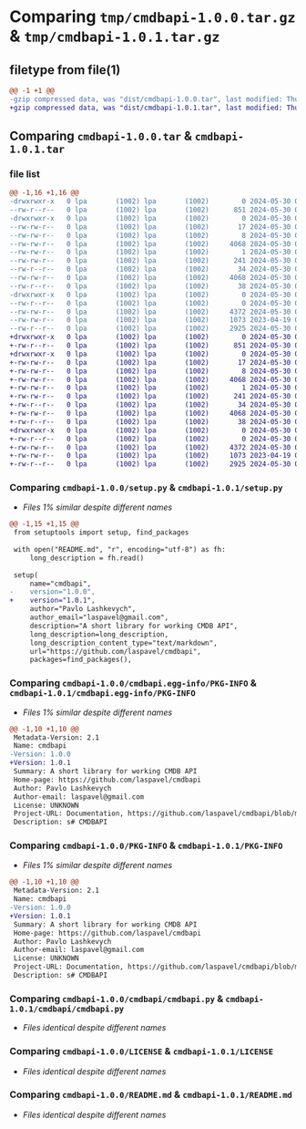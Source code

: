 # Comparing `tmp/cmdbapi-1.0.0.tar.gz` & `tmp/cmdbapi-1.0.1.tar.gz`

## filetype from file(1)

```diff
@@ -1 +1 @@
-gzip compressed data, was "dist/cmdbapi-1.0.0.tar", last modified: Thu May 30 07:52:05 2024, max compression
+gzip compressed data, was "dist/cmdbapi-1.0.1.tar", last modified: Thu May 30 07:55:16 2024, max compression
```

## Comparing `cmdbapi-1.0.0.tar` & `cmdbapi-1.0.1.tar`

### file list

```diff
@@ -1,16 +1,16 @@
-drwxrwxr-x   0 lpa       (1002) lpa       (1002)        0 2024-05-30 07:52:05.000000 cmdbapi-1.0.0/
--rw-r--r--   0 lpa       (1002) lpa       (1002)      851 2024-05-30 07:22:37.000000 cmdbapi-1.0.0/setup.py
-drwxrwxr-x   0 lpa       (1002) lpa       (1002)        0 2024-05-30 07:52:05.000000 cmdbapi-1.0.0/cmdbapi.egg-info/
--rw-rw-r--   0 lpa       (1002) lpa       (1002)       17 2024-05-30 07:52:05.000000 cmdbapi-1.0.0/cmdbapi.egg-info/requires.txt
--rw-rw-r--   0 lpa       (1002) lpa       (1002)        8 2024-05-30 07:52:05.000000 cmdbapi-1.0.0/cmdbapi.egg-info/top_level.txt
--rw-rw-r--   0 lpa       (1002) lpa       (1002)     4068 2024-05-30 07:52:05.000000 cmdbapi-1.0.0/cmdbapi.egg-info/PKG-INFO
--rw-rw-r--   0 lpa       (1002) lpa       (1002)        1 2024-05-30 07:52:05.000000 cmdbapi-1.0.0/cmdbapi.egg-info/dependency_links.txt
--rw-rw-r--   0 lpa       (1002) lpa       (1002)      241 2024-05-30 07:52:05.000000 cmdbapi-1.0.0/cmdbapi.egg-info/SOURCES.txt
--rw-r--r--   0 lpa       (1002) lpa       (1002)       34 2024-05-30 05:16:34.000000 cmdbapi-1.0.0/MANIFEST.in
--rw-rw-r--   0 lpa       (1002) lpa       (1002)     4068 2024-05-30 07:52:05.000000 cmdbapi-1.0.0/PKG-INFO
--rw-r--r--   0 lpa       (1002) lpa       (1002)       38 2024-05-30 07:52:05.000000 cmdbapi-1.0.0/setup.cfg
-drwxrwxr-x   0 lpa       (1002) lpa       (1002)        0 2024-05-30 07:52:05.000000 cmdbapi-1.0.0/cmdbapi/
--rw-r--r--   0 lpa       (1002) lpa       (1002)        0 2024-05-30 05:14:59.000000 cmdbapi-1.0.0/cmdbapi/__init__.py
--rw-rw-r--   0 lpa       (1002) lpa       (1002)     4372 2024-05-30 06:48:01.000000 cmdbapi-1.0.0/cmdbapi/cmdbapi.py
--rw-rw-r--   0 lpa       (1002) lpa       (1002)     1073 2023-04-19 08:30:31.000000 cmdbapi-1.0.0/LICENSE
--rw-r--r--   0 lpa       (1002) lpa       (1002)     2925 2024-05-30 07:21:08.000000 cmdbapi-1.0.0/README.md
+drwxrwxr-x   0 lpa       (1002) lpa       (1002)        0 2024-05-30 07:55:16.000000 cmdbapi-1.0.1/
+-rw-r--r--   0 lpa       (1002) lpa       (1002)      851 2024-05-30 07:54:17.000000 cmdbapi-1.0.1/setup.py
+drwxrwxr-x   0 lpa       (1002) lpa       (1002)        0 2024-05-30 07:55:16.000000 cmdbapi-1.0.1/cmdbapi.egg-info/
+-rw-rw-r--   0 lpa       (1002) lpa       (1002)       17 2024-05-30 07:55:16.000000 cmdbapi-1.0.1/cmdbapi.egg-info/requires.txt
+-rw-rw-r--   0 lpa       (1002) lpa       (1002)        8 2024-05-30 07:55:16.000000 cmdbapi-1.0.1/cmdbapi.egg-info/top_level.txt
+-rw-rw-r--   0 lpa       (1002) lpa       (1002)     4068 2024-05-30 07:55:16.000000 cmdbapi-1.0.1/cmdbapi.egg-info/PKG-INFO
+-rw-rw-r--   0 lpa       (1002) lpa       (1002)        1 2024-05-30 07:55:16.000000 cmdbapi-1.0.1/cmdbapi.egg-info/dependency_links.txt
+-rw-rw-r--   0 lpa       (1002) lpa       (1002)      241 2024-05-30 07:55:16.000000 cmdbapi-1.0.1/cmdbapi.egg-info/SOURCES.txt
+-rw-r--r--   0 lpa       (1002) lpa       (1002)       34 2024-05-30 05:16:34.000000 cmdbapi-1.0.1/MANIFEST.in
+-rw-rw-r--   0 lpa       (1002) lpa       (1002)     4068 2024-05-30 07:55:16.000000 cmdbapi-1.0.1/PKG-INFO
+-rw-r--r--   0 lpa       (1002) lpa       (1002)       38 2024-05-30 07:55:16.000000 cmdbapi-1.0.1/setup.cfg
+drwxrwxr-x   0 lpa       (1002) lpa       (1002)        0 2024-05-30 07:55:16.000000 cmdbapi-1.0.1/cmdbapi/
+-rw-r--r--   0 lpa       (1002) lpa       (1002)        0 2024-05-30 05:14:59.000000 cmdbapi-1.0.1/cmdbapi/__init__.py
+-rw-rw-r--   0 lpa       (1002) lpa       (1002)     4372 2024-05-30 06:48:01.000000 cmdbapi-1.0.1/cmdbapi/cmdbapi.py
+-rw-rw-r--   0 lpa       (1002) lpa       (1002)     1073 2023-04-19 08:30:31.000000 cmdbapi-1.0.1/LICENSE
+-rw-r--r--   0 lpa       (1002) lpa       (1002)     2925 2024-05-30 07:21:08.000000 cmdbapi-1.0.1/README.md
```

### Comparing `cmdbapi-1.0.0/setup.py` & `cmdbapi-1.0.1/setup.py`

 * *Files 1% similar despite different names*

```diff
@@ -1,15 +1,15 @@
 from setuptools import setup, find_packages
 
 with open("README.md", "r", encoding="utf-8") as fh:
     long_description = fh.read()
 
 setup(
     name="cmdbapi",  
-    version="1.0.0",
+    version="1.0.1",
     author="Pavlo Lashkevych",
     author_email="laspavel@gmail.com",
     description="A short library for working CMDB API",
     long_description=long_description,
     long_description_content_type="text/markdown",
     url="https://github.com/laspavel/cmdbapi",
     packages=find_packages(),
```

### Comparing `cmdbapi-1.0.0/cmdbapi.egg-info/PKG-INFO` & `cmdbapi-1.0.1/cmdbapi.egg-info/PKG-INFO`

 * *Files 1% similar despite different names*

```diff
@@ -1,10 +1,10 @@
 Metadata-Version: 2.1
 Name: cmdbapi
-Version: 1.0.0
+Version: 1.0.1
 Summary: A short library for working CMDB API
 Home-page: https://github.com/laspavel/cmdbapi
 Author: Pavlo Lashkevych
 Author-email: laspavel@gmail.com
 License: UNKNOWN
 Project-URL: Documentation, https://github.com/laspavel/cmdbapi/blob/master/README.md
 Description: s# CMDBAPI
```

### Comparing `cmdbapi-1.0.0/PKG-INFO` & `cmdbapi-1.0.1/PKG-INFO`

 * *Files 1% similar despite different names*

```diff
@@ -1,10 +1,10 @@
 Metadata-Version: 2.1
 Name: cmdbapi
-Version: 1.0.0
+Version: 1.0.1
 Summary: A short library for working CMDB API
 Home-page: https://github.com/laspavel/cmdbapi
 Author: Pavlo Lashkevych
 Author-email: laspavel@gmail.com
 License: UNKNOWN
 Project-URL: Documentation, https://github.com/laspavel/cmdbapi/blob/master/README.md
 Description: s# CMDBAPI
```

### Comparing `cmdbapi-1.0.0/cmdbapi/cmdbapi.py` & `cmdbapi-1.0.1/cmdbapi/cmdbapi.py`

 * *Files identical despite different names*

### Comparing `cmdbapi-1.0.0/LICENSE` & `cmdbapi-1.0.1/LICENSE`

 * *Files identical despite different names*

### Comparing `cmdbapi-1.0.0/README.md` & `cmdbapi-1.0.1/README.md`

 * *Files identical despite different names*

